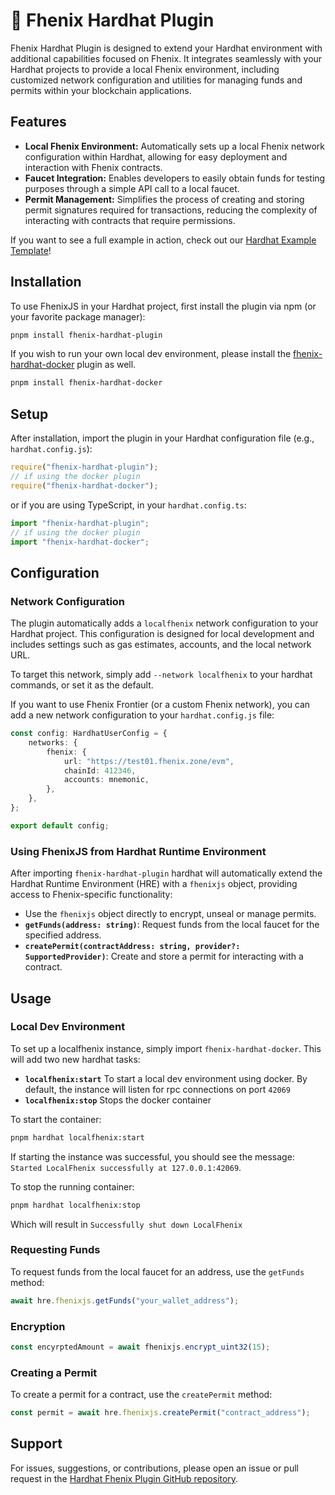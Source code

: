 # 👷 Fhenix Hardhat Plugin 

Fhenix Hardhat Plugin is designed to extend your Hardhat environment with additional capabilities focused on Fhenix. It integrates seamlessly with your Hardhat projects to provide a local Fhenix environment, including customized network configuration and utilities for managing funds and permits within your blockchain applications.

## Features

- **Local Fhenix Environment:** Automatically sets up a local Fhenix network configuration within Hardhat, allowing for easy deployment and interaction with Fhenix contracts.
- **Faucet Integration:** Enables developers to easily obtain funds for testing purposes through a simple API call to a local faucet.
- **Permit Management:** Simplifies the process of creating and storing permit signatures required for transactions, reducing the complexity of interacting with contracts that require permissions.

If you want to see a full example in action, check out our [Hardhat Example Template](https://github.com/FhenixProtocol/fhenix-hardhat-example)!

## Installation

To use FhenixJS in your Hardhat project, first install the plugin via npm (or your favorite package manager):

```sh
pnpm install fhenix-hardhat-plugin
```

If you wish to run your own local dev environment, please install the [fhenix-hardhat-docker](https://github.com/fhenixprotocol/fhenix-hardhat-docker) plugin as well.

```sh
pnpm install fhenix-hardhat-docker
```

## Setup

After installation, import the plugin in your Hardhat configuration file (e.g., `hardhat.config.js`):

```javascript
require("fhenix-hardhat-plugin");
// if using the docker plugin
require("fhenix-hardhat-docker");
```

or if you are using TypeScript, in your `hardhat.config.ts`:

```typescript
import "fhenix-hardhat-plugin";
// if using the docker plugin
import "fhenix-hardhat-docker";
```

## Configuration

### Network Configuration

The plugin automatically adds a `localfhenix` network configuration to your Hardhat project. This configuration is designed for local development and includes settings such as gas estimates, accounts, and the local network URL.

To target this network, simply add `--network localfhenix` to your hardhat commands, or set it as the default.

If you want to use Fhenix Frontier (or a custom Fhenix network), you can add a new network configuration to your `hardhat.config.js` file:

```typescript
const config: HardhatUserConfig = {
    networks: {
        fhenix: {
            url: "https://test01.fhenix.zone/evm",
            chainId: 412346,
            accounts: mnemonic,
        },
    },
};

export default config;
```

### Using FhenixJS from Hardhat Runtime Environment

After importing `fhenix-hardhat-plugin` hardhat will automatically extend the Hardhat Runtime Environment (HRE) with a `fhenixjs` object, providing access to Fhenix-specific functionality:

- Use the `fhenixjs` object directly to encrypt, unseal or manage permits.
- **`getFunds(address: string)`**: Request funds from the local faucet for the specified address.
- **`createPermit(contractAddress: string, provider?: SupportedProvider)`**: Create and store a permit for interacting with a contract.

## Usage

### Local Dev Environment

To set up a localfhenix instance, simply import `fhenix-hardhat-docker`. This will add two new hardhat tasks:

- **`localfhenix:start`** To start a local dev environment using docker. By default, the instance will listen for rpc connections on port `42069`
- **`localfhenix:stop`** Stops the docker container

To start the container:

```sh
pnpm hardhat localfhenix:start
```

If starting the instance was successful, you should see the message: `Started LocalFhenix successfully at 127.0.0.1:42069`.

To stop the running container:

```sh
pnpm hardhat localfhenix:stop
```

Which will result in `Successfully shut down LocalFhenix`

### Requesting Funds

To request funds from the local faucet for an address, use the `getFunds` method:

```javascript
await hre.fhenixjs.getFunds("your_wallet_address");
```

### Encryption

```javascript
const encyrptedAmount = await fhenixjs.encrypt_uint32(15);
```

### Creating a Permit

To create a permit for a contract, use the `createPermit` method:

```javascript
const permit = await hre.fhenixjs.createPermit("contract_address");
```

## Support

For issues, suggestions, or contributions, please open an issue or pull request in the [Hardhat Fhenix Plugin GitHub repository](https://github.com/fhenixprotocol/fhenix-hardhat-plugin).
